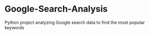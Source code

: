 # Google-Search-Analysis
Python project analyzing Google search data to find the most popular keywords 
